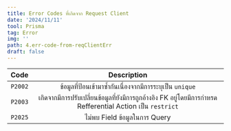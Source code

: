 ```yaml
---
title: Error Codes ที่เกิดจาก Request Client
date: '2024/11/11'
tool: Prisma
tag: Error
img: ''
path: 4.err-code-from-reqClientErr
draft: false
---
```


|Code|Description|
|:---:|:---:|
|`P2002`|ข้อมูลที่ป้อนเข้ามาซ้ำกันเนื่องจากมีการระบุเป็น `unique`|
|`P2003`|เกิดจากมีการปรับเปลี่ยนข้อมูลที่ยังมีการถูกอ้างอิง FK อยู่โดยมีการกำหรด Refferential Action เป็น `restrict`|
|`P2025`|ไม่พบ Field ข้อมูลในการ Query|
